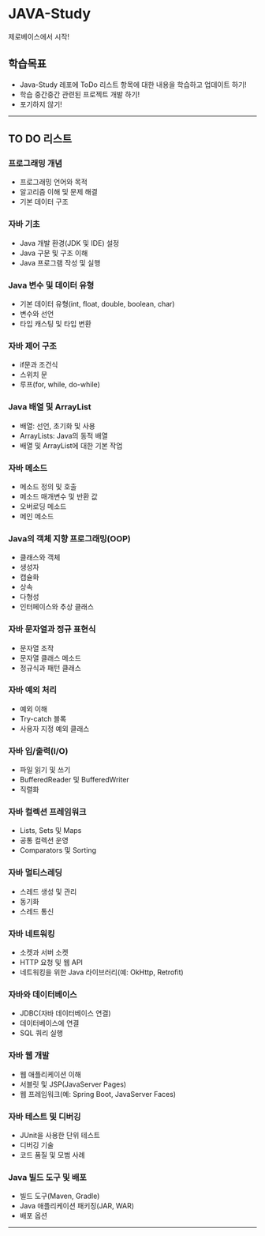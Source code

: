 # JAVA-Study
제로베이스에서 시작!

## 학습목표
- Java-Study 레포에 ToDo 리스트 항목에 대한 내용을 학습하고 업데이트 하기!
- 학습 중간중간 관련된 프로젝트 개발 하기!
- 포기하지 않기!

---

## TO DO 리스트

### 프로그래밍 개념

- 프로그래밍 언어와 목적
- 알고리즘 이해 및 문제 해결
- 기본 데이터 구조

### 자바 기초

- Java 개발 환경(JDK 및 IDE) 설정
- Java 구문 및 구조 이해
- Java 프로그램 작성 및 실행

### Java 변수 및 데이터 유형

- 기본 데이터 유형(int, float, double, boolean, char)
- 변수와 선언
- 타입 캐스팅 및 타입 변환

### 자바 제어 구조

- if문과 조건식
- 스위치 문
- 루프(for, while, do-while)

### Java 배열 및 ArrayList

- 배열: 선언, 초기화 및 사용
- ArrayLists: Java의 동적 배열
- 배열 및 ArrayList에 대한 기본 작업

### 자바 메소드

- 메소드 정의 및 호출
- 메소드 매개변수 및 반환 값
- 오버로딩 메소드
- 메인 메소드

### Java의 객체 지향 프로그래밍(OOP)

- 클래스와 객체
- 생성자
- 캡슐화
- 상속
- 다형성
- 인터페이스와 추상 클래스

### 자바 문자열과 정규 표현식

- 문자열 조작
- 문자열 클래스 메소드
- 정규식과 패턴 클래스

### 자바 예외 처리

- 예외 이해
- Try-catch 블록
- 사용자 지정 예외 클래스

### 자바 입/출력(I/O)

- 파일 읽기 및 쓰기
- BufferedReader 및 BufferedWriter
- 직렬화

### 자바 컬렉션 프레임워크

- Lists, Sets 및 Maps
- 공통 컬렉션 운영
- Comparators 및 Sorting

### 자바 멀티스레딩

- 스레드 생성 및 관리
- 동기화
- 스레드 통신

### 자바 네트워킹

- 소켓과 서버 소켓
- HTTP 요청 및 웹 API
- 네트워킹을 위한 Java 라이브러리(예: OkHttp, Retrofit)

### 자바와 데이터베이스

- JDBC(자바 데이터베이스 연결)
- 데이터베이스에 연결
- SQL 쿼리 실행

### 자바 웹 개발

- 웹 애플리케이션 이해
- 서블릿 및 JSP(JavaServer Pages)
- 웹 프레임워크(예: Spring Boot, JavaServer Faces)

### 자바 테스트 및 디버깅

- JUnit을 사용한 단위 테스트
- 디버깅 기술
- 코드 품질 및 모범 사례

### Java 빌드 도구 및 배포

- 빌드 도구(Maven, Gradle)
- Java 애플리케이션 패키징(JAR, WAR)
- 배포 옵션

---


